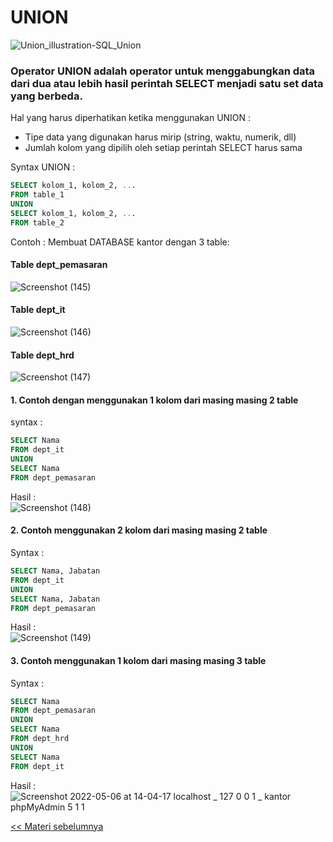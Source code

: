 # UNION
 
 ![Union_illustration-SQL_Union](https://user-images.githubusercontent.com/92574134/166089696-1b6dcd87-6b3e-468e-92dc-f939e63cad77.PNG)
 
### Operator **UNION** adalah operator untuk menggabungkan data dari dua atau lebih hasil perintah SELECT menjadi satu set data yang berbeda.
 
Hal yang harus diperhatikan ketika menggunakan UNION :
- Tipe data yang digunakan harus mirip (string, waktu, numerik, dll)
- Jumlah kolom yang dipilih oleh setiap perintah SELECT harus sama

Syntax UNION :
```sql
SELECT kolom_1, kolom_2, ...
FROM table_1
UNION
SELECT kolom_1, kolom_2, ...
FROM table_2
```

Contoh :
Membuat DATABASE kantor dengan 3 table:  
#### Table dept_pemasaran  
![Screenshot (145)](https://user-images.githubusercontent.com/92574134/166960507-c8367c8a-0e4e-47a3-87b3-f1873a20a1e0.png)  
#### Table dept_it  
![Screenshot (146)](https://user-images.githubusercontent.com/92574134/166964880-7d1e4bdb-3ed1-4bf8-8789-447867faeb16.png)  
#### Table dept_hrd  
![Screenshot (147)](https://user-images.githubusercontent.com/92574134/166967982-e82106dd-2e90-4a94-9af7-6acc337f228e.png)  

#### 1. Contoh dengan menggunakan 1 kolom dari masing masing 2 table
syntax :
```sql
SELECT Nama 
FROM dept_it
UNION
SELECT Nama 
FROM dept_pemasaran
```

Hasil :  
![Screenshot (148)](https://user-images.githubusercontent.com/92574134/166969622-dc20f2d0-a2e7-4c86-8b94-355c086fb890.png)
  
#### 2. Contoh menggunakan 2 kolom dari masing masing 2 table  
Syntax :  
```sql
SELECT Nama, Jabatan
FROM dept_it
UNION
SELECT Nama, Jabatan
FROM dept_pemasaran
```
Hasil :  
![Screenshot (149)](https://user-images.githubusercontent.com/92574134/166970889-83f6411b-65b3-4061-afc1-f121c64d08fa.png)  

#### 3. Contoh menggunakan 1 kolom dari masing masing 3 table  
Syntax :  
```sql
SELECT Nama
FROM dept_pemasaran
UNION 
SELECT Nama
FROM dept_hrd
UNION
SELECT Nama
FROM dept_it
```
Hasil :  
![Screenshot 2022-05-06 at 14-04-17 localhost _ 127 0 0 1 _ kantor phpMyAdmin 5 1 1](https://user-images.githubusercontent.com/92574134/167076093-d1fadbe8-fcac-43c4-bd5c-6e5e6629d3e0.png)  

[<< Materi sebelumnya](https://github.com/bellshade/SQL/tree/main/Basic/05_SQL_Operator/9_UNION)
